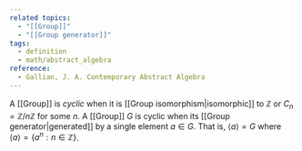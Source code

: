 ```yaml
---
related topics:
  - "[[Group]]"
  - "[[Group generator]]"
tags:
  - definition
  - math/abstract_algebra
reference:
  - Gallian, J. A. Contemporary Abstract Algebra
---
```

A [[Group]] is _cyclic_ when it is [[Group isomorphism|isomorphic]] to $\mathbb{Z}$ or $C_n=\mathbb{Z}/n\mathbb{Z}$ for some $n$.
A [[Group]] $G$ is cyclic when its [[Group generator|generated]] by a single element $a\in G$. That is, $\langle a\rangle = G$ where $\langle a\rangle=\{a^n: n\in \mathbb{Z}\}$.
